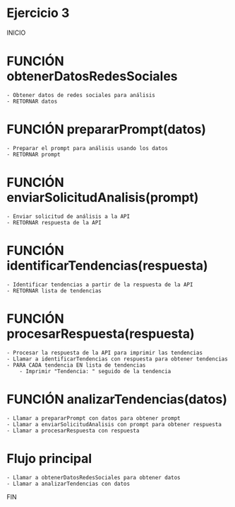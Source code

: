 # Ejercicio 3

INICIO

# FUNCIÓN obtenerDatosRedesSociales
    - Obtener datos de redes sociales para análisis
    - RETORNAR datos

# FUNCIÓN prepararPrompt(datos)
    - Preparar el prompt para análisis usando los datos
    - RETORNAR prompt

# FUNCIÓN enviarSolicitudAnalisis(prompt)
    - Enviar solicitud de análisis a la API
    - RETORNAR respuesta de la API

# FUNCIÓN identificarTendencias(respuesta)
    - Identificar tendencias a partir de la respuesta de la API
    - RETORNAR lista de tendencias

# FUNCIÓN procesarRespuesta(respuesta)
    - Procesar la respuesta de la API para imprimir las tendencias
    - Llamar a identificarTendencias con respuesta para obtener tendencias
    - PARA CADA tendencia EN lista de tendencias
        - Imprimir "Tendencia: " seguido de la tendencia

# FUNCIÓN analizarTendencias(datos)
    - Llamar a prepararPrompt con datos para obtener prompt
    - Llamar a enviarSolicitudAnalisis con prompt para obtener respuesta
    - Llamar a procesarRespuesta con respuesta

# Flujo principal
    - Llamar a obtenerDatosRedesSociales para obtener datos
    - Llamar a analizarTendencias con datos

FIN
